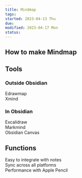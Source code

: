 ```yaml
---
title: Mindmap
tags:   
started: 2023-04-13 Thu
due: 
modified: 2023-04-17 Mon
status: 
---
```

## How to make Mindmap
## Tools
### Outside Obsidian
Edrawmap  
Xmind
### In Obsidian
Excalidraw  
Markmind  
Obsidian Canvas
## Functions
Easy to integrate with notes  
Sync across all platforms  
Performance with Apple Pencil